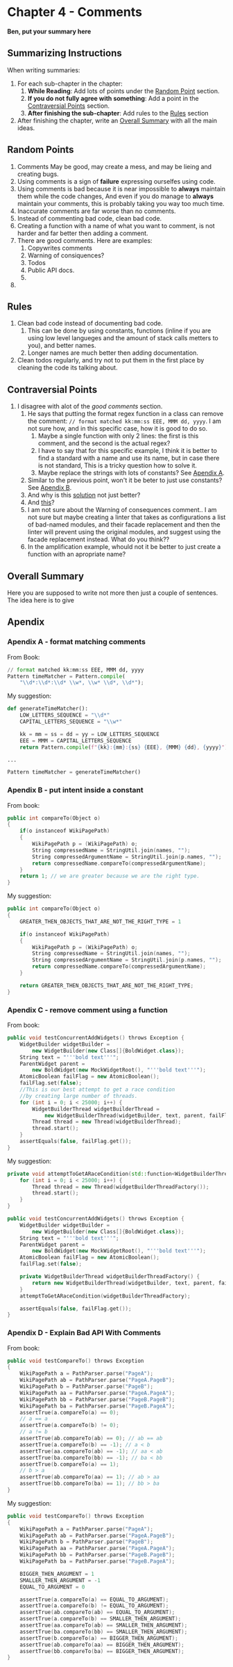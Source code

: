 # Chapter 4 - Comments
**Ben, put your summary here**

## Summarizing Instructions
When writing summaries:
1. For each sub-chapter in the chapter:
    1. **While Reading**: Add lots of points under the [Random Point](#random-points) section.
    1. **If you do not fully agree with something**: Add a point in the [Contraversial Points](#contraversial-points) section.
    1. **After finishing the sub-chapter**: Add rules to the [Rules](#rules) section
1. After finishing the chapter, write an [Overall Summary](#overall-summary) with all the main ideas.

## Random Points
1. Comments May be good, may create a mess, and may be lieing and creating bugs.
1. Using comments is a sign of **failure** expressing ourselfes using code.
1. Using comments is bad because it is near impossible to **always** maintain them while the code changes, And even if you do manage to **always** maintain your comments, this is probably taking you way too much time.
1. Inaccurate comments are far worse than no comments.
1. Instead of commenting bad code, clean bad code.
1. Creating a function with a name of what you want to comment, is not harder and far better then adding a comment.
1. There are good comments. Here are examples:
    1. Copywrites comments
    1. Warning of consiquences?
    1. Todos
    1. Public API docs.
    1. 
1. 

## Rules
1. Clean bad code instead of documenting bad code.
    1. This can be done by using constants, functions (inline if you are using low level langueges and the amount of stack calls metters to you), and better names.
    1. Longer names are much better then adding documentation.
1. Clean todos regularly, and try not to put them in the first place by cleaning the code its talking about.

## Contraversial Points
1. I disagree with alot of the _good comments_ section.
    1. He says that putting the format regex function in a class can remove the comment: `// format matched kk:mm:ss EEE, MMM dd, yyyy`. I am not sure how, and in this specific case, how it is good to do so.
        1. Maybe a single function with only 2 lines: the first is this comment, and the second is the actual regex?
        1. I have to say that for this specific example, I think it is better to find a standard with a name and use its name, but in case there is not standard, This is a tricky question how to solve it.
        1. Maybe replace the strings with lots of constants? See [Apendix A](#apendix-a---format-matching-comments).
    1. Similar to the previous point, won't it be beter to just use constants? See [Apendix B](#apendix-b---put-intent-inside-a-constant).
    1. And why is this [solution](#apendix-c---remove-comment-using-a-function) not just better?
    1. And [this](#apendix-d---explain-bad-api-with-comments)?
    1. I am not sure about the Warning of consequences comment.. I am not sure but maybe creating a linter that takes as configurations a list of bad-named modules, and their facade replacement and then the linter will prevent using the original modules, and suggest using the facade replacement instead. What do you think??
    1. In the amplification example, whould not it be better to just create a function with an apropriate name?

## Overall Summary
Here you are supposed to write not more then just a couple of sentences. The idea here is to give 


## Apendix
### Apendix A - format matching comments
From Book:
```python
// format matched kk:mm:ss EEE, MMM dd, yyyy
Pattern timeMatcher = Pattern.compile(
    "\\d*:\\d*:\\d* \\w*, \\w* \\d*, \\d*");
```
My suggestion:
```python
def generateTimeMatcher():
    LOW_LETTERS_SEQUENCE = "\\d*"
    CAPITAL_LETTERS_SEQUENCE = "\\w*"

    kk = mm = ss = dd = yy = LOW_LETTERS_SEQUENCE
    EEE = MMM = CAPITAL_LETTERS_SEQUENCE
    return Pattern.compile(f"{kk}:{mm}:{ss} {EEE}, {MMM} {dd}, {yyyy}")

...

Pattern timeMatcher = generateTimeMatcher()
```

### Apendix B - put intent inside a constant
From book:
```c++
public int compareTo(Object o)
{
    if(o instanceof WikiPagePath)
    {
        WikiPagePath p = (WikiPagePath) o;
        String compressedName = StringUtil.join(names, "");
        String compressedArgumentName = StringUtil.join(p.names, "");
        return compressedName.compareTo(compressedArgumentName);
    }
    return 1; // we are greater because we are the right type.
}
```
My suggestion:
```c++
public int compareTo(Object o)
{
    GREATER_THEN_OBJECTS_THAT_ARE_NOT_THE_RIGHT_TYPE = 1

    if(o instanceof WikiPagePath)
    {
        WikiPagePath p = (WikiPagePath) o;
        String compressedName = StringUtil.join(names, "");
        String compressedArgumentName = StringUtil.join(p.names, "");
        return compressedName.compareTo(compressedArgumentName);
    }

    return GREATER_THEN_OBJECTS_THAT_ARE_NOT_THE_RIGHT_TYPE;
}
```

### Apendix C - remove comment using a function
From book:
```c++
public void testConcurrentAddWidgets() throws Exception {
    WidgetBuilder widgetBuilder =
        new WidgetBuilder(new Class[]{BoldWidget.class});
    String text = "'''bold text'''";
    ParentWidget parent =
        new BoldWidget(new MockWidgetRoot(), "'''bold text'''");
    AtomicBoolean failFlag = new AtomicBoolean();
    failFlag.set(false);
    //This is our best attempt to get a race condition
    //by creating large number of threads.
    for (int i = 0; i < 25000; i++) {
        WidgetBuilderThread widgetBuilderThread =
            new WidgetBuilderThread(widgetBuilder, text, parent, failFlag);
        Thread thread = new Thread(widgetBuilderThread);
        thread.start();
    }
    assertEquals(false, failFlag.get());
}
```
My suggestion:
```c++
private void attemptToGetARaceCondition(std::function<WidgetBuilderThread()> widgetBuilderThreadFactory){
    for (int i = 0; i < 25000; i++) {
        Thread thread = new Thread(widgetBuilderThreadFactory());
        thread.start();
    }
}

public void testConcurrentAddWidgets() throws Exception {
    WidgetBuilder widgetBuilder =
        new WidgetBuilder(new Class[]{BoldWidget.class});
    String text = "'''bold text'''";
    ParentWidget parent =
        new BoldWidget(new MockWidgetRoot(), "'''bold text'''");
    AtomicBoolean failFlag = new AtomicBoolean();
    failFlag.set(false);

    private WidgetBuilderThread widgetBuilderThreadFactory() {
        return new WidgetBuilderThread(widgetBuilder, text, parent, failFlag);
    }
    attemptToGetARaceCondition(widgetBuilderThreadFactory);

    assertEquals(false, failFlag.get());
}
```

### Apendix D - Explain Bad API With Comments
From book:
```c++
public void testCompareTo() throws Exception
{
    WikiPagePath a = PathParser.parse("PageA");
    WikiPagePath ab = PathParser.parse("PageA.PageB");
    WikiPagePath b = PathParser.parse("PageB");
    WikiPagePath aa = PathParser.parse("PageA.PageA");
    WikiPagePath bb = PathParser.parse("PageB.PageB");
    WikiPagePath ba = PathParser.parse("PageB.PageA");
    assertTrue(a.compareTo(a) == 0);
    // a == a
    assertTrue(a.compareTo(b) != 0);
    // a != b
    assertTrue(ab.compareTo(ab) == 0); // ab == ab
    assertTrue(a.compareTo(b) == -1); // a < b
    assertTrue(aa.compareTo(ab) == -1); // aa < ab
    assertTrue(ba.compareTo(bb) == -1); // ba < bb
    assertTrue(b.compareTo(a) == 1);
    // b > a
    assertTrue(ab.compareTo(aa) == 1); // ab > aa
    assertTrue(bb.compareTo(ba) == 1); // bb > ba
}
```
My suggestion:
```c++
public void testCompareTo() throws Exception
{
    WikiPagePath a = PathParser.parse("PageA");
    WikiPagePath ab = PathParser.parse("PageA.PageB");
    WikiPagePath b = PathParser.parse("PageB");
    WikiPagePath aa = PathParser.parse("PageA.PageA");
    WikiPagePath bb = PathParser.parse("PageB.PageB");
    WikiPagePath ba = PathParser.parse("PageB.PageA");

    BIGGER_THEN_ARGUMENT = 1
    SMALLER_THEN_ARGUMENT = -1
    EQUAL_TO_ARGUMENT = 0

    assertTrue(a.compareTo(a) == EQUAL_TO_ARGUMENT);
    assertTrue(a.compareTo(b) != EQUAL_TO_ARGUMENT);
    assertTrue(ab.compareTo(ab) == EQUAL_TO_ARGUMENT);
    assertTrue(a.compareTo(b) == SMALLER_THEN_ARGUMENT);
    assertTrue(aa.compareTo(ab) == SMALLER_THEN_ARGUMENT);
    assertTrue(ba.compareTo(bb) == SMALLER_THEN_ARGUMENT);
    assertTrue(b.compareTo(a) == BIGGER_THEN_ARGUMENT);
    assertTrue(ab.compareTo(aa) == BIGGER_THEN_ARGUMENT);
    assertTrue(bb.compareTo(ba) == BIGGER_THEN_ARGUMENT);
}
```